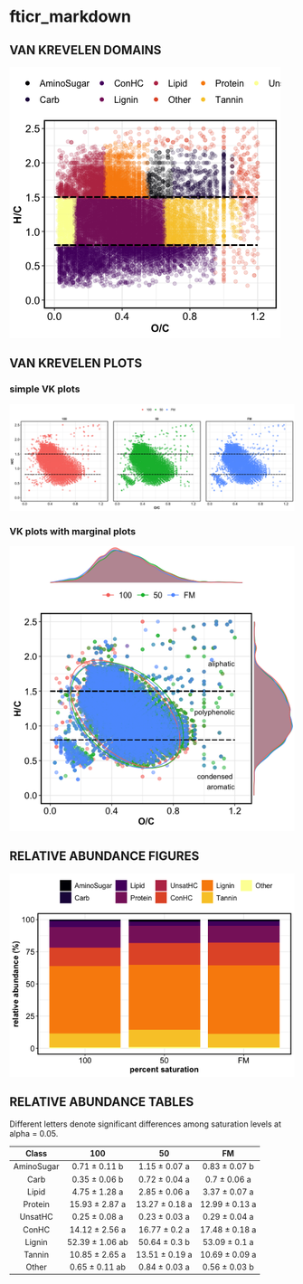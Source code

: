 fticr\_markdown
================

## VAN KREVELEN DOMAINS

![](images/fticr_markdown/vk_domains-1.png)<!-- -->

## VAN KREVELEN PLOTS

### simple VK plots

![](images/fticr_markdown/vk-1.png)<!-- -->

### VK plots with marginal plots

![](images/fticr_markdown/vk_marginal-1.png)<!-- -->

## RELATIVE ABUNDANCE FIGURES

![](images/fticr_markdown/relabund_bar-1.png)<!-- -->

## RELATIVE ABUNDANCE TABLES

Different letters denote significant differences among saturation levels
at alpha = 0.05.

|   Class    |       100       |       50       |       FM       |
| :--------: | :-------------: | :------------: | :------------: |
| AminoSugar |  0.71 ± 0.11 b  | 1.15 ± 0.07 a  | 0.83 ± 0.07 b  |
|    Carb    |  0.35 ± 0.06 b  | 0.72 ± 0.04 a  |  0.7 ± 0.06 a  |
|   Lipid    |  4.75 ± 1.28 a  | 2.85 ± 0.06 a  | 3.37 ± 0.07 a  |
|  Protein   | 15.93 ± 2.87 a  | 13.27 ± 0.18 a | 12.99 ± 0.13 a |
|  UnsatHC   |  0.25 ± 0.08 a  | 0.23 ± 0.03 a  | 0.29 ± 0.04 a  |
|   ConHC    | 14.12 ± 2.56 a  | 16.77 ± 0.2 a  | 17.48 ± 0.18 a |
|   Lignin   | 52.39 ± 1.06 ab | 50.64 ± 0.3 b  | 53.09 ± 0.1 a  |
|   Tannin   | 10.85 ± 2.65 a  | 13.51 ± 0.19 a | 10.69 ± 0.09 a |
|   Other    | 0.65 ± 0.11 ab  | 0.84 ± 0.03 a  | 0.56 ± 0.03 b  |
